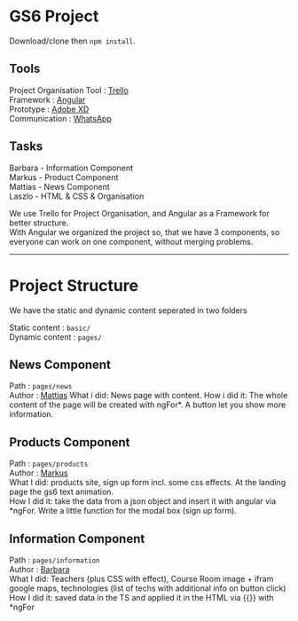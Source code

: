 # GS6 Project
Download/clone then `npm install`.

## Tools

Project Organisation Tool : [Trello](https://www.trello.com)  
Framework : [Angular](https://angular.io/start)  
Prototype : [Adobe XD](https://www.adobe.com/hu/products/xd.html)  
Communication : [WhatsApp](https://whatsapp.com)  

## Tasks

Barbara - Information Component  
Markus - Product Component  
Mattias - News Component  
Laszlo - HTML & CSS & Organisation  

We use Trello for Project Organisation, and Angular as a Framework for better structure.  
With Angular we organized the project so, that we have 3 components, so everyone can work on one component, without merging problems.

---

# Project Structure

We have the static and dynamic content seperated in two folders

Static content : `basic/`  
Dynamic content : `pages/`

## News Component
Path : `pages/news`  
Author : [Mattias](https://github.com/mattias-r)
What i did: News page with content.
How i did it: The whole content of the page will be created with ngFor*. A button let you show more information.

## Products Component
Path : `pages/products`  
Author : [Markus](https://github.com/MarkusGehmayer)  
What I did: products site, sign up form incl. some css effects. At the landing page the gs6 text animation.  
How I did it: take the data from a json object and insert it with angular via *ngFor. Write a little function for the modal box (sign up form). 

## Information Component
Path : `pages/information`  
Author : [Barbara](https://github.com/barbaraani)  
What I did: Teachers (plus CSS with effect), Course Room image + ifram google maps, technologies (list of techs with additional info on button click)  
How I did it: saved data in the TS and applied it in the HTML via {{}} with *ngFor
